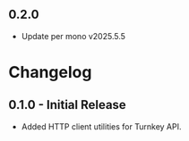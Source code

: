 ## 0.2.0

 - Update per mono v2025.5.5

# Changelog

## 0.1.0 - Initial Release
- Added HTTP client utilities for Turnkey API.

